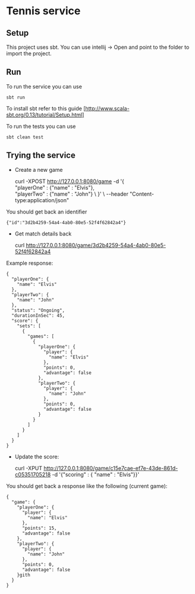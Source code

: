 # Tennis service

## Setup

This project uses sbt. You can use intellij -> Open and point to the folder to import the project.

## Run

To run the service you can use

    sbt run
    
To install sbt refer to this guide [http://www.scala-sbt.org/0.13/tutorial/Setup.html]


To run the tests you can use

    sbt clean test


## Trying the service


- Create a new game

    curl -XPOST http://127.0.0.1:8080/game -d '{ \
        "playerOne" : {"name" : "Elvis"}, \
        "playerTwo" : {"name" : "John"} \ 
        }' \ 
    --header "Content-type:application/json"


You should get back an identifier
  
    {"id":"3d2b4259-54a4-4ab0-80e5-52f4f62842a4"}
   
   

- Get match details back

    curl http://127.0.0.1:8080/game/3d2b4259-54a4-4ab0-80e5-52f4f62842a4
    
Example response:
    
    {
      "playerOne": {
        "name": "Elvis"
      },
      "playerTwo": {
        "name": "John"
      },
      "status": "Ongoing",
      "durationInSec": 45,
      "score": {
        "sets": [
          {
            "games": [
              {
                "playerOne": {
                  "player": {
                    "name": "Elvis"
                  },
                  "points": 0,
                  "advantage": false
                },
                "playerTwo": {
                  "player": {
                    "name": "John"
                  },
                  "points": 0,
                  "advantage": false
                }
              }
            ]
          }
        ]
      }
    }
    
    
- Update the score:

    curl -XPUT http://127.0.0.1:8080/game/c15e7cae-ef7e-43de-861d-c05351705218 -d '{"scoring" : { "name" : "Elvis"}}'
    
    
You should get back a response like the following (current game):


    {
      "game": {
        "playerOne": {
          "player": {
            "name": "Elvis"
          },
          "points": 15,
          "advantage": false
        },
        "playerTwo": {
          "player": {
            "name": "John"
          },
          "points": 0,
          "advantage": false
        }gith
      }
    }
    
    
    
